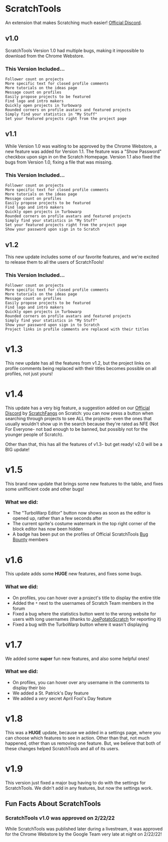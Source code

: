 # ScratchTools
An extension that makes Scratching much easier! [Official Discord](https://discord.gg/5AkUsCbEsy).

## v1.0
ScratchTools Version 1.0 had multiple bugs, making it impossible to download from the Chrome Webstore.

### This Version Included...
```
Follower count on projects
More specific text for closed profile comments
More tutorials on the ideas page
Message count on profiles
Easily propose projects to be featured
Find logo and intro makers
Quickly open projects in Turbowarp
Rounded corners on profile avatars and featured projects
Simply find your statistics in "My Stuff"
Set your featured projects right from the project page
```


## v1.1
While Version 1.0 was waiting to be approved by the Chrome Webstore, a new feature was added for Version 1.1. The feature was a "Show Password" checkbox upon sign in on the Scratch Homepage. Version 1.1 also fixed the bugs from Version 1.0, fixing a file that was missing.

### This Version Included...
```
Follower count on projects
More specific text for closed profile comments
More tutorials on the ideas page
Message count on profiles
Easily propose projects to be featured
Find logo and intro makers
Quickly open projects in Turbowarp
Rounded corners on profile avatars and featured projects
Simply find your statistics in "My Stuff"
Set your featured projects right from the project page
Show your password upon sign in to Scratch
```

## v1.2
This new update includes some of our favorite features, and we're excited to release them to all the users of ScratchTools!

### This Version Included...
```
Follower count on projects
More specific text for closed profile comments
More tutorials on the ideas page
Message count on profiles
Easily propose projects to be featured
Find logo and intro makers
Quickly open projects in Turbowarp
Rounded corners on profile avatars and featured projects
Simply find your statistics in "My Stuff"
Show your password upon sign in to Scratch
Project links in profile comments are replaced with their titles
```

# v1.3
This new update has all the features from v1.2, but the project links on profile comments being replaced with their titles becomes possible on all profiles, not just yours!

# v1.4
This update has a very big feature, a suggestion added on our [Official Discord](https://discord.gg/5AkUsCbEsy) by [ScratchFangs](https://scratch.mit.edu/users/Scratchfangs/) on Scratch: you can now press a button when searching through projects to see ALL the projects- even the ones that usually wouldn't show up in the search because they're rated as NFE (Not For Everyone- not bad enough to be banned, but possibly not for the younger people of Scratch).

Other than that, this has all the features of v1.3- but get ready! v2.0 will be a BIG update!

# v1.5
This brand new update that brings some new features to the table, and fixes some unifficient code and other bugs!

### What we did:
- The "TurboWarp Editor" button now shows as soon as the editor is opened up, rather than a few seconds after
- The current sprite's costume watermark in the top right corner of the block editor has now been hidden
- A badge has been put on the profiles of Official ScratchTools [Bug Bounty](https://discord.gg/5AkUsCbEsy) members

# v1.6
This update adds some **HUGE** new features, and fixes some bugs.

### What we did:
- On profiles, you can hover over a project's title to display the entire title
- Added the `*` next to the usernames of Scratch Team members in the forum
- Fixed a bug where the statistics button went to the wrong website for users with long usernames (thanks to [JoePotatoScratch](https://scratch.mit.edu/users/JoePotatoScratch/) for reporting it)
- Fixed a bug with the TurboWarp button where it wasn't displaying

# v1.7
We added some **super** fun new features, and also some helpful ones!

### What we did:
- On profiles, you can hover over any username in the comments to display their bio
- We added a St. Patrick's Day feature
- We added a *very* secret April Fool's Day feature

# v1.8
This was a **HUGE** update, because we added in a settings page, where you can choose which features to see in action. Other than that, not much happened, other than us removing one feature. But, we believe that both of these changes helped ScratchTools and all of its users.

# v1.9
This version just fixed a major bug having to do with the settings for ScratchTools. We didn't add in any features, but now the settings work.

## Fun Facts About ScratchTools
### ScratchTools v1.0 was approved on 2/22/22
While ScratchTools was published later during a livestream, it was approved for the Chrome Webstore by the Google Team very late at night on 2/22/22!
